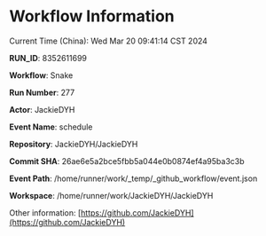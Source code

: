# Workflow Information

Current Time (China): Wed Mar 20 09:41:14 CST 2024  

**RUN_ID**: 8352611699  

**Workflow**: Snake  

**Run Number**: 277  

**Actor**: JackieDYH  

**Event Name**: schedule  

**Repository**: JackieDYH/JackieDYH  

**Commit SHA**: 26ae6e5a2bce5fbb5a044e0b0874ef4a95ba3c3b  

**Event Path**: /home/runner/work/_temp/_github_workflow/event.json  

**Workspace**: /home/runner/work/JackieDYH/JackieDYH  

Other information: [https://github.com/JackieDYH](https://github.com/JackieDYH)
